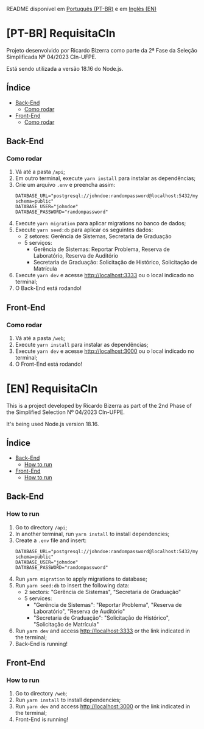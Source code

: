 README disponível em [Português (PT-BR)](#pt-br-requisitacin) e em [Inglês (EN)](#en-requisitacin)

# [PT-BR] RequisitaCIn

Projeto desenvolvido por Ricardo Bizerra como parte da 2ª Fase da Seleção Simplificada Nº 04/2023 CIn-UFPE.

Está sendo utilizada a versão 18.16 do Node.js.

## Índice

- [Back-End](#back-end)
    - [Como rodar](#como-rodar)
- [Front-End](#front-end)
    - [Como rodar](#como-rodar-1)

## Back-End

### Como rodar

1. Vá até a pasta `/api`;
1. Em outro terminal, execute `yarn install` para instalar as dependências;
1. Crie um arquivo `.env` e preencha assim:
    ```dotenv
    DATABASE_URL="postgresql://johndoe:randompassword@localhost:5432/mydb?schema=public"
    DATABASE_USER="johndoe"
    DATABASE_PASSWORD="randompassword"
    ```
1. Execute `yarn migration` para aplicar migrations no banco de dados;
1. Execute `yarn seed:db` para aplicar os seguintes dados:
    - 2 setores: Gerência de Sistemas, Secretaria de Graduação
    - 5 serviços:
        - Gerência de Sistemas: Reportar Problema, Reserva de Laboratório, Reserva de Auditório
        - Secretaria de Graduação: Solicitação de Histórico, Solicitação de Matrícula
1. Execute `yarn dev` e acesse [http://localhost:3333](http://localhost:3333) ou o local indicado no terminal;
1. O Back-End está rodando!

## Front-End

### Como rodar

1. Vá até a pasta `/web`;
1. Execute `yarn install` para instalar as dependências;
1. Execute `yarn dev` e acesse [http://localhost:3000](http://localhost:3000) ou o local indicado no terminal;
1. O Front-End está rodando!

# [EN] RequisitaCIn

This is a project developed by Ricardo Bizerra as part of the 2nd Phase of the Simplified Selection Nº 04/2023 CIn-UFPE.

It's being used Node.js version 18.16.

## Índice

- [Back-End](#back-end-1)
    - [How to run](#how-to-run)
- [Front-End](#front-end-1)
    - [How to run](#how-to-run-1)

## Back-End

### How to run

1. Go to directory `/api`;
1. In another terminal, run `yarn install` to install dependencies;
1. Create a `.env` file and insert:
    ```dotenv
    DATABASE_URL="postgresql://johndoe:randompassword@localhost:5432/mydb?schema=public"
    DATABASE_USER="johndoe"
    DATABASE_PASSWORD="randompassword"
    ```
1. Run `yarn migration` to apply migrations to database;
1. Run `yarn seed:db` to insert the following data:
    - 2 sectors: "Gerência de Sistemas", "Secretaria de Graduação"
    - 5 services:
        - "Gerência de Sistemas": "Reportar Problema", "Reserva de Laboratório", "Reserva de Auditório"
        - "Secretaria de Graduação": "Solicitação de Histórico", "Solicitação de Matrícula"
1. Run `yarn dev` and access [http://localhost:3333](http://localhost:3333) or the link indicated in the terminal;
1. Back-End is running!

## Front-End

### How to run

1. Go to directory `/web`;
1. Run `yarn install` to install dependencies;
1. Run `yarn dev` and access [http://localhost:3000](http://localhost:3000) or the link indicated in the terminal;
1. Front-End is running!

